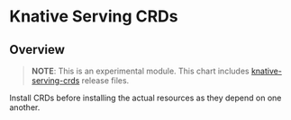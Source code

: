 # Knative Serving CRDs

## Overview

>**NOTE**: This is an experimental module.
This chart includes [knative-serving-crds](https://github.com/knative/docs/tree/master/docs/serving) release files.

Install CRDs before installing the actual resources as they depend on one another. 

